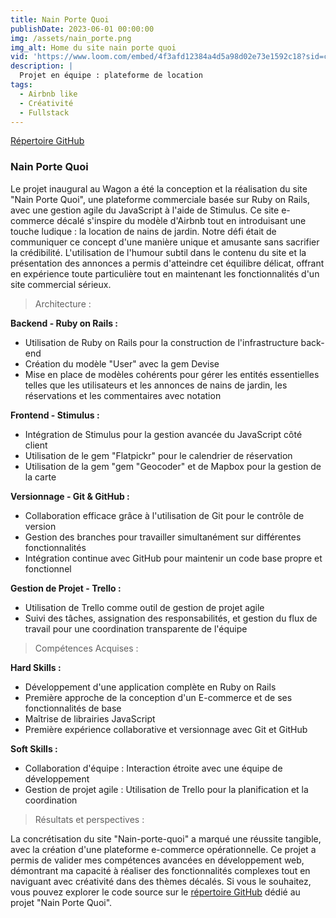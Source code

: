 ```yaml
---
title: Nain Porte Quoi
publishDate: 2023-06-01 00:00:00
img: /assets/nain_porte.png
img_alt: Home du site nain porte quoi
vid: 'https://www.loom.com/embed/4f3afd12384a4d5a98d02e73e1592c18?sid=cd13b2e9-9009-47d8-8dda-484eafc808a1'
description: |
  Projet en équipe : plateforme de location
tags:
  - Airbnb like
  - Créativité
  - Fullstack
---
```

<a href="https://github.com/ManueGI/nain-porte-quoi.git"> Répertoire GitHub</a>

### Nain Porte Quoi

Le projet inaugural au Wagon a été la conception et la réalisation du site "Nain Porte Quoi", une plateforme commerciale basée sur Ruby on Rails, avec une gestion agile du JavaScript à l'aide de Stimulus.
Ce site e-commerce décalé s'inspire du modèle d'Airbnb tout en introduisant une touche ludique : la location de nains de jardin. Notre défi était de communiquer ce concept d'une manière unique et amusante sans sacrifier la crédibilité. L'utilisation de l'humour subtil dans le contenu du site et la présentation des annonces a permis d'atteindre cet équilibre délicat, offrant en expérience toute particulière tout en maintenant les fonctionnalités d'un site commercial sérieux.

> Architecture :

<strong>Backend - Ruby on Rails :</strong>
<ul>
  <li>Utilisation de Ruby on Rails pour la construction de l'infrastructure back-end</li>
  <li>Création du modèle "User" avec la gem Devise</li>
  <li>Mise en place de modèles cohérents pour gérer les entités essentielles telles que les utilisateurs et les annonces de nains de jardin, les réservations et les commentaires avec notation</li>
</ul>

<strong>Frontend - Stimulus :</strong>
<ul>
  <li>Intégration de Stimulus pour la gestion avancée du JavaScript côté client</li>
  <li>Utilisation de le gem "Flatpickr" pour le calendrier de réservation</li>
  <li>Utilisation de la gem "gem "Geocoder" et de Mapbox pour la gestion de la carte </li>
</ul>

<strong>Versionnage - Git & GitHub :</strong>
<ul>
  <li>Collaboration efficace grâce à l'utilisation de Git pour le contrôle de version</li>
  <li>Gestion des branches pour travailler simultanément sur différentes fonctionnalités</li>
  <li>Intégration continue avec GitHub pour maintenir un code base propre et fonctionnel</li>
</ul>

<strong>Gestion de Projet - Trello :</strong>
<ul>
  <li>Utilisation de Trello comme outil de gestion de projet agile</li>
  <li>Suivi des tâches, assignation des responsabilités, et gestion du flux de travail pour une coordination transparente de l'équipe</li>
</ul>

> Compétences Acquises :

<strong>Hard Skills :</strong>
<ul>
  <li>Développement d'une application complète en Ruby on Rails</li>
  <li>Première approche de la conception d'un E-commerce et de ses fonctionnalités de base</li>
  <li>Maîtrise de librairies JavaScript</li>
  <li>Première expérience collaborative et versionnage avec Git et GitHub</li>
</ul>

<strong>Soft Skills :</strong>
<ul>
  <li>Collaboration d'équipe : Interaction étroite avec une équipe de développement</li>
  <li>Gestion de projet agile : Utilisation de Trello pour la planification et la coordination</li>
</ul>

> Résultats et perspectives :

La concrétisation du site "Nain-porte-quoi" a marqué une réussite tangible, avec la création d'une plateforme e-commerce opérationnelle. Ce projet a permis de valider mes compétences avancées en développement web, démontrant ma capacité à réaliser des fonctionnalités complexes tout en naviguant avec créativité dans des thèmes décalés.
Si vous le souhaitez, vous pouvez explorer le code source sur le <a href="https://github.com/ManueGI/nain-porte-quoi.git"> répertoire GitHub</a> dédié au projet "Nain Porte Quoi".
